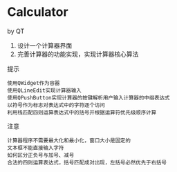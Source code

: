 # Calculator
by  QT
1. 设计一个计算器界面
2. 完善计算器的功能实现，实现计算器核心算法

提示

```
使用QWidget作为容器
使用QLineEdit实现计算器输入
使用QPushButton实现计算器的按键解析用户输入计算器的中缀表达式
以符号作为标志对表达式中的字符逐个访问
利用栈匹配四则运算表达式中的括号并根据运算符优先级顺序计算
```

注意
```
计算器程序不需要最大化和最小化，窗口大小是固定的
文本框不能直接输入字符
如何区分正负号与加号、减号
合法的四则运算表达式，括号匹配成对出现，左括号必然优先于右括号
```

